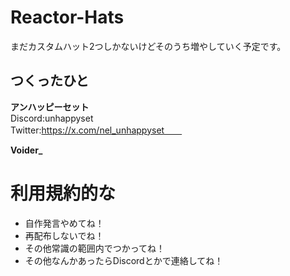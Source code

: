 # Reactor-Hats
まだカスタムハット2つしかないけどそのうち増やしていく予定です。
## つくったひと
**アンハッピーセット**  
Discord:unhappyset  
Twitter:https://x.com/nel_unhappyset　　

**Voider_**  
# 利用規約的な
- 自作発言やめてね！
- 再配布しないでね！
- その他常識の範囲内でつかってね！
- その他なんかあったらDiscordとかで連絡してね！